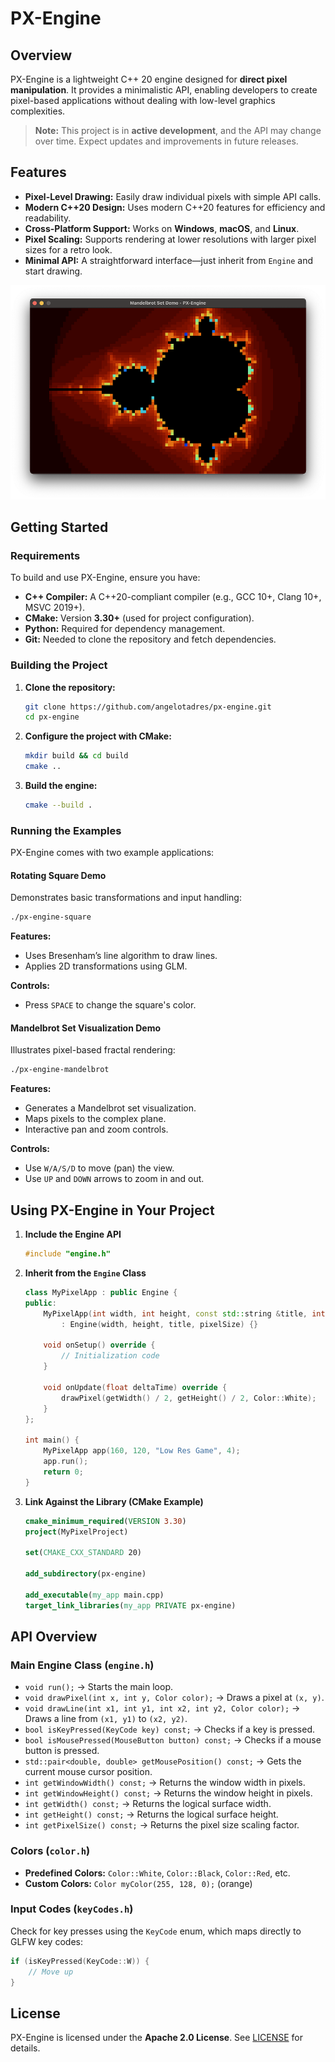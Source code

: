 # PX-Engine

## Overview
PX-Engine is a lightweight C++ 20 engine designed for **direct pixel manipulation**. It provides a minimalistic API, enabling developers to create pixel-based applications without dealing with low-level graphics complexities.

> **Note:** This project is in **active development**, and the API may change over time. Expect updates and improvements in future releases.

## Features

- **Pixel-Level Drawing:** Easily draw individual pixels with simple API calls.
- **Modern C++20 Design:** Uses modern C++20 features for efficiency and readability.
- **Cross-Platform Support:** Works on **Windows**, **macOS**, and **Linux**.
- **Pixel Scaling:** Supports rendering at lower resolutions with larger pixel sizes for a retro look.
- **Minimal API:** A straightforward interface—just inherit from `Engine` and start drawing.

![Mandelbrot Set Visualization Demo](./docs/mandelbrot-demo.png)

## Getting Started

### Requirements

To build and use PX-Engine, ensure you have:

- **C++ Compiler:** A C++20-compliant compiler (e.g., GCC 10+, Clang 10+, MSVC 2019+).
- **CMake:** Version **3.30+** (used for project configuration).
- **Python:** Required for dependency management.
- **Git:** Needed to clone the repository and fetch dependencies.

### Building the Project

1. **Clone the repository:**
    ```bash
    git clone https://github.com/angelotadres/px-engine.git
    cd px-engine
    ```
2. **Configure the project with CMake:**
    ```bash
    mkdir build && cd build
    cmake ..
    ```
3. **Build the engine:**
    ```bash
    cmake --build .
    ```

### Running the Examples

PX-Engine comes with two example applications:

#### Rotating Square Demo

Demonstrates basic transformations and input handling:

```bash
./px-engine-square
```

**Features:**
- Uses Bresenham’s line algorithm to draw lines.
- Applies 2D transformations using GLM.

**Controls:**
- Press `SPACE` to change the square's color.

#### Mandelbrot Set Visualization Demo

Illustrates pixel-based fractal rendering:

```bash
./px-engine-mandelbrot
```

**Features:**
- Generates a Mandelbrot set visualization.
- Maps pixels to the complex plane.
- Interactive pan and zoom controls.

**Controls:**
- Use `W/A/S/D` to move (pan) the view.
- Use `UP` and `DOWN` arrows to zoom in and out.

## Using PX-Engine in Your Project

1. **Include the Engine API**
    ```cpp
    #include "engine.h"
    ```
2. **Inherit from the `Engine` Class**
    ```cpp
    class MyPixelApp : public Engine {
    public:
        MyPixelApp(int width, int height, const std::string &title, int pixelSize = 1)
            : Engine(width, height, title, pixelSize) {}

        void onSetup() override {
            // Initialization code
        }

        void onUpdate(float deltaTime) override {
            drawPixel(getWidth() / 2, getHeight() / 2, Color::White);
        }
    };

    int main() {
        MyPixelApp app(160, 120, "Low Res Game", 4);
        app.run();
        return 0;
    }
    ```

3. **Link Against the Library (CMake Example)**
    ```cmake
    cmake_minimum_required(VERSION 3.30)
    project(MyPixelProject)

    set(CMAKE_CXX_STANDARD 20)

    add_subdirectory(px-engine)

    add_executable(my_app main.cpp)
    target_link_libraries(my_app PRIVATE px-engine)
    ```

## API Overview

### Main Engine Class (`engine.h`)

- `void run();` → Starts the main loop.
- `void drawPixel(int x, int y, Color color);` → Draws a pixel at `(x, y)`.
- `void drawLine(int x1, int y1, int x2, int y2, Color color);` → Draws a line from `(x1, y1)` to `(x2, y2)`.
- `bool isKeyPressed(KeyCode key) const;` → Checks if a key is pressed.
- `bool isMousePressed(MouseButton button) const;` → Checks if a mouse button is pressed.
- `std::pair<double, double> getMousePosition() const;` → Gets the current mouse cursor position.
- `int getWindowWidth() const;` → Returns the window width in pixels.
- `int getWindowHeight() const;` → Returns the window height in pixels.
- `int getWidth() const;` → Returns the logical surface width.
- `int getHeight() const;` → Returns the logical surface height.
- `int getPixelSize() const;` → Returns the pixel size scaling factor.

### Colors (`color.h`)

- **Predefined Colors:** `Color::White`, `Color::Black`, `Color::Red`, etc.
- **Custom Colors:** `Color myColor(255, 128, 0);` (orange)

### Input Codes (`keyCodes.h`)

Check for key presses using the `KeyCode` enum, which maps directly to GLFW key codes:

```cpp
if (isKeyPressed(KeyCode::W)) {
    // Move up
}
```

## License

PX-Engine is licensed under the **Apache 2.0 License**. See [LICENSE](LICENSE) for details.